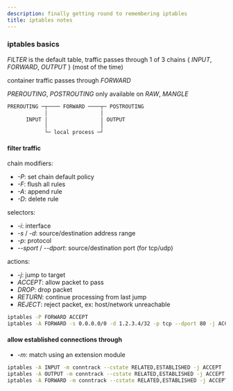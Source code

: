 ```yaml
---
description: finally getting round to remembering iptables
title: iptables notes
---
```


### iptables basics

_FILTER_ is the default table,
traffic passes through 1 of 3 chains { _INPUT_, _FORWARD_, _OUTPUT_ }
(most of the time)

container traffic passes through _FORWARD_

_PREROUTING_, _POSTROUTING_ only available on _RAW_, _MANGLE_

```txt
PREROUTING ─┬──── FORWARD ────┬─ POSTROUTING
            │                 │
      INPUT │                 │ OUTPUT
            │                 │
            └─ local process ─┘
```

#### filter traffic

chain modifiers:

- _-P_: set chain default policy
- _-F_: flush all rules
- _-A_: append rule
- _-D_: delete rule

selectors:

- _-i_: interface
- _-s_ / _-d_: source/destination address range
- _-p_: protocol
- _--sport_ / _--dport_: source/destination port (for tcp/udp)

actions:

- _-j_: jump to target
- _ACCEPT_: allow packet to pass
- _DROP_: drop packet
- _RETURN_: continue processing from last jump
- _REJECT_: reject packet, ex: host/network unreachable

```sh
iptables -P FORWARD ACCEPT
iptables -A FORWARD -s 0.0.0.0/0 -d 1.2.3.4/32 -p tcp --dport 80 -j ACCEPT
```

#### allow established connections through

- _-m_: match using an extension module

```sh
iptables -A INPUT -m conntrack --cstate RELATED,ESTABLISHED -j ACCEPT
iptables -A OUTPUT -m conntrack --cstate RELATED,ESTABLISHED -j ACCEPT
iptables -A FORWARD -m conntrack --cstate RELATED,ESTABLISHED -j ACCEPT
```
